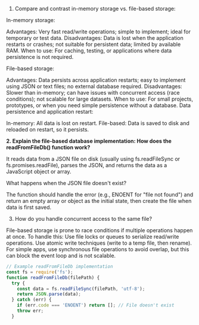 1. Compare and contrast in-memory storage vs. file-based storage:


In-memory storage:

Advantages: Very fast read/write operations; simple to implement; ideal for temporary or test data.
Disadvantages: Data is lost when the application restarts or crashes; not suitable for persistent data; limited by available RAM.
When to use: For caching, testing, or applications where data persistence is not required.


File-based storage:

Advantages: Data persists across application restarts; easy to implement using JSON or text files; no external database required.
Disadvantages: Slower than in-memory; can have issues with concurrent access (race conditions); not scalable for large datasets.
When to use: For small projects, prototypes, or when you need simple persistence without a database.
Data persistence and application restart:

In-memory: All data is lost on restart.
File-based: Data is saved to disk and reloaded on restart, so it persists.

**2. Explain the file-based database implementation:
How does the readFromFileDb() function work?**

It reads data from a JSON file on disk (usually using fs.readFileSync or fs.promises.readFile), parses the JSON, and returns the data as a JavaScript object or array.

What happens when the JSON file doesn't exist?

The function should handle the error (e.g., ENOENT for "file not found") and return an empty array or object as the initial state, then create the file when data is first saved.


3. How do you handle concurrent access to the same file?

File-based storage is prone to race conditions if multiple operations happen at once. To handle this:
Use file locks or queues to serialize read/write operations.
Use atomic write techniques (write to a temp file, then rename).
For simple apps, use synchronous file operations to avoid overlap, but this can block the event loop and is not scalable.


````js
// Example readFromFileDb implementation
const fs = require('fs');
function readFromFileDb(filePath) {
  try {
    const data = fs.readFileSync(filePath, 'utf-8');
    return JSON.parse(data);
  } catch (err) {
    if (err.code === 'ENOENT') return []; // File doesn't exist
    throw err;
  }
  ````
